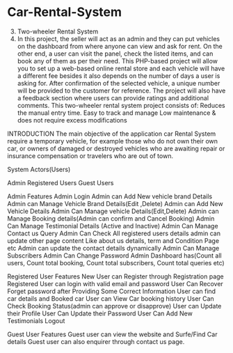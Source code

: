 # Car-Rental-System


3. Two-wheeler Rental System 
4. In this project, the seller will act as an admin and they can put vehicles on the dashboard from where anyone can view and ask for rent. On the other end, a user can visit the panel, check the listed items, and can book any of them as per their need. This PHP-based project will allow you to set up a web-based online rental store and each vehicle will have a different fee besides it also depends on the number of days a user is asking for. After confirmation of the selected vehicle, a unique number will be provided to the customer for reference.  The project will also have a feedback section where users can provide ratings and additional comments. This two-wheeler rental system project consists of:  Reduces the manual entry time. Easy to track and manage Low maintenance & does not require excess modifications





INTRODUCTION
The main objective of the application car Rental System require a temporary vehicle, for example those who do not own their own car, or owners of damaged or destroyed vehicles who are awaiting repair or insurance compensation or travelers who are out of town.



System Actors(Users)

Admin
Registered Users
Guest Users


Admin Features
Admin Login
Admin can Add New vehicle brand Details
Admin can Manage Vehicle Brand Details(Edit ,Delete)
Admin can Add New Vehicle Details
Admin Can Manage vehicle Details(Edit,Delete)
Admin can Manage Booking details(Admin can confirm and Cancel Booking)
Admin Can Manage Testimonial Details (Active and Inactive)
Admin Can Manage Contact us Query
Admin Can Check All registered users details
admin can update other page content Like about us details, term and Condition Page etc
Admin can update the contact details dynamically
Admin Can Manage Subscribers
Admin Can Change Password
Admin Dashboard has(Count all users, Count total booking, Count total subscribers, Count total queries etc)


Registered User Features
New User can Register through Registration page
Registered User can login with valid email and password
User Can Recover Forget password after Providing Some Correct Information
User can find car details and Booked car
User can View Car booking history
User Can Check Booking Status(admin can approve or disapprove)
User can Update their Profile
User Can Update their Password
User Can Add New Testimonials
Logout


Guest User Features
Guest user can view the website and Surfe/Find Car details
Guest user can also enquirer through contact us page.

